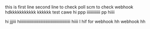 this is first line
second line to check poll scm
to check webhook
hdkkkkkkkkkkk
kkkkkk
test cawe
hi
ppp
iiiiiiiiiiiii
pp
hiiii

hi
jjjiii
hiiiiiiiiiiiiiiiiiiiiiiiiiiiiiiiiiiiiiiiiiiiiiiiii
hiiii
l
hif
for webhook
hh
webhook
hh
